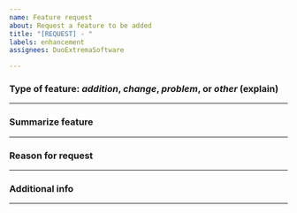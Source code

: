 ```yaml
---
name: Feature request
about: Request a feature to be added
title: "[REQUEST] - "
labels: enhancement
assignees: DuoExtremaSoftware

---
```


### Type of feature: *addition*, *change*, *problem*, or *other* (explain) ###



--------------------------------------------------------------------------------
### Summarize feature ###



--------------------------------------------------------------------------------
### Reason for request ###



--------------------------------------------------------------------------------
### Additional info ###



--------------------------------------------------------------------------------
